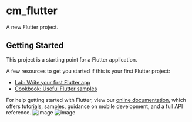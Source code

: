 # cm_flutter

A new Flutter project.

## Getting Started

This project is a starting point for a Flutter application.

A few resources to get you started if this is your first Flutter project:

- [Lab: Write your first Flutter app](https://flutter.dev/docs/get-started/codelab)
- [Cookbook: Useful Flutter samples](https://flutter.dev/docs/cookbook)

For help getting started with Flutter, view our
[online documentation](https://flutter.dev/docs), which offers tutorials,
samples, guidance on mobile development, and a full API reference.
![image](https://github.com/ChenMin0216/image-folder/blob/master/Simulator%20Screen%20Shot%20-%20iPhone%2011%20-%202020-05-09%20at%2011.20.43.png)
![image](https://github.com/ChenMin0216/image-folder/blob/master/Simulator%20Screen%20Shot02.png)
